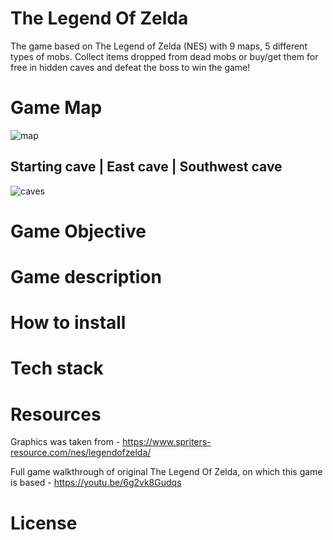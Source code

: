 # The Legend Of Zelda
The game based on The Legend of Zelda (NES) with 9 maps, 5 different types of mobs. Collect items dropped from dead mobs or buy/get them for free in hidden caves and defeat the boss to win the game!

# Game Map
![map](https://user-images.githubusercontent.com/67509491/157293651-cea501c4-7f89-439b-a2c6-8c937356ff61.png)

## Starting cave | East cave | Southwest cave
![caves](https://user-images.githubusercontent.com/67509491/157296241-bbd8c1fb-31d3-44a6-9934-c529f36caedc.png)

# Game Objective

# Game description

# How to install

# Tech stack

# Resources
Graphics was taken from - https://www.spriters-resource.com/nes/legendofzelda/

Full game walkthrough of original The Legend Of Zelda, on which this game is based - https://youtu.be/6g2vk8Gudqs

# License
